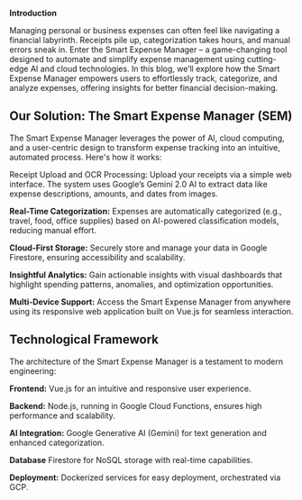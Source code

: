 **Introduction**

Managing personal or business expenses can often feel like navigating a financial labyrinth. Receipts pile up, categorization takes hours, and manual errors sneak in. Enter the Smart Expense Manager – a game-changing tool designed to automate and simplify expense management using cutting-edge AI and cloud technologies. In this blog, we’ll explore how the Smart Expense Manager empowers users to effortlessly track, categorize, and analyze expenses, offering insights for better financial decision-making.

<h2>Our Solution: The Smart Expense Manager (SEM)</h2>

The Smart Expense Manager leverages the power of AI, cloud computing, and a user-centric design to transform expense tracking into an intuitive, automated process. Here's how it works:

Receipt Upload and OCR Processing:
Upload your receipts via a simple web interface. The system uses Google’s Gemini 2.0 AI to extract data like expense descriptions, amounts, and dates from images.

**Real-Time Categorization:**
Expenses are automatically categorized (e.g., travel, food, office supplies) based on AI-powered classification models, reducing manual effort.

**Cloud-First Storage:**
Securely store and manage your data in Google Firestore, ensuring accessibility and scalability.

**Insightful Analytics:**
Gain actionable insights with visual dashboards that highlight spending patterns, anomalies, and optimization opportunities.

**Multi-Device Support:**
Access the Smart Expense Manager from anywhere using its responsive web application built on Vue.js for seamless interaction.

<h2>Technological Framework</h2>

The architecture of the Smart Expense Manager is a testament to modern engineering:

**Frontend:** Vue.js for an intuitive and responsive user experience.

**Backend:** Node.js, running in Google Cloud Functions, ensures high performance and scalability.

**AI Integration:** Google Generative AI (Gemini) for text generation and enhanced categorization.

**Database** Firestore for NoSQL storage with real-time capabilities.

**Deployment:** Dockerized services for easy deployment, orchestrated via GCP.
